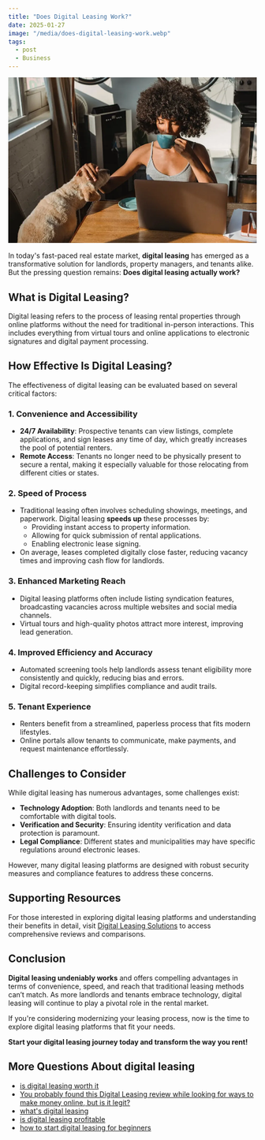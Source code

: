 ```yaml
---
title: "Does Digital Leasing Work?"
date: 2025-01-27
image: "/media/does-digital-leasing-work.webp"
tags:
  - post
  - Business
---
```


![Does Digital Leasing Work?](/media/does-digital-leasing-work.webp)

In today's fast-paced real estate market, **digital leasing** has emerged as a transformative solution for landlords, property managers, and tenants alike. But the pressing question remains: **Does digital leasing actually work?**

## What is Digital Leasing?

Digital leasing refers to the process of leasing rental properties through online platforms without the need for traditional in-person interactions. This includes everything from virtual tours and online applications to electronic signatures and digital payment processing.

## How Effective Is Digital Leasing?

The effectiveness of digital leasing can be evaluated based on several critical factors:

### 1. **Convenience and Accessibility**

- **24/7 Availability**: Prospective tenants can view listings, complete applications, and sign leases any time of day, which greatly increases the pool of potential renters.
- **Remote Access**: Tenants no longer need to be physically present to secure a rental, making it especially valuable for those relocating from different cities or states.

### 2. **Speed of Process**

- Traditional leasing often involves scheduling showings, meetings, and paperwork. Digital leasing **speeds up** these processes by:
  - Providing instant access to property information.
  - Allowing for quick submission of rental applications.
  - Enabling electronic lease signing.
- On average, leases completed digitally close faster, reducing vacancy times and improving cash flow for landlords.

### 3. **Enhanced Marketing Reach**

- Digital leasing platforms often include listing syndication features, broadcasting vacancies across multiple websites and social media channels.
- Virtual tours and high-quality photos attract more interest, improving lead generation.

### 4. **Improved Efficiency and Accuracy**

- Automated screening tools help landlords assess tenant eligibility more consistently and quickly, reducing bias and errors.
- Digital record-keeping simplifies compliance and audit trails.
  
### 5. **Tenant Experience**

- Renters benefit from a streamlined, paperless process that fits modern lifestyles.
- Online portals allow tenants to communicate, make payments, and request maintenance effortlessly.

## Challenges to Consider

While digital leasing has numerous advantages, some challenges exist:

- **Technology Adoption**: Both landlords and tenants need to be comfortable with digital tools.
- **Verification and Security**: Ensuring identity verification and data protection is paramount.
- **Legal Compliance**: Different states and municipalities may have specific regulations around electronic leases.

However, many digital leasing platforms are designed with robust security measures and compliance features to address these concerns.

## Supporting Resources

For those interested in exploring digital leasing platforms and understanding their benefits in detail, visit [Digital Leasing Solutions](https://curiouslists.com/posts/digital-leasing) to access comprehensive reviews and comparisons.

## Conclusion

**Digital leasing undeniably works** and offers compelling advantages in terms of convenience, speed, and reach that traditional leasing methods can’t match. As more landlords and tenants embrace technology, digital leasing will continue to play a pivotal role in the rental market.

If you're considering modernizing your leasing process, now is the time to explore digital leasing platforms that fit your needs.

**Start your digital leasing journey today and transform the way you rent!**

## More Questions About digital leasing

- [is digital leasing worth it](/posts/is-digital-leasing-worth-it)
- [You probably found this Digital Leasing review while looking for ways to make money online, but is it legit?](/posts/you-probably-found-this-digital-leasing-review-whi)
- [what's digital leasing](/posts/what-s-digital-leasing)
- [is digital leasing profitable](/posts/is-digital-leasing-profitable)
- [how to start digital leasing for beginners](/posts/how-to-start-digital-leasing-for-beginners)
